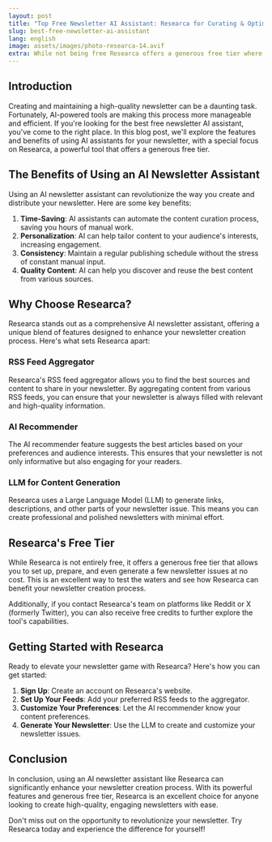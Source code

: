 ```yaml
---
layout: post
title: "Top Free Newsletter AI Assistant: Researca for Curating & Optimizing Content"
slug: best-free-newsletter-ai-assistant
lang: english
image: assets/images/photo-researca-14.avif
extra: While not being free Researca offers a generous free tier where you can setup, and prepare and even generate a few newsletter issues for free. If you contact Researca's team on reddit or x we can also provide you with free credits.
---
```

## Introduction

Creating and maintaining a high-quality newsletter can be a daunting task. Fortunately, AI-powered tools are making this process more manageable and efficient. If you're looking for the best free newsletter AI assistant, you've come to the right place. In this blog post, we'll explore the features and benefits of using AI assistants for your newsletter, with a special focus on Researca, a powerful tool that offers a generous free tier.

## The Benefits of Using an AI Newsletter Assistant

Using an AI newsletter assistant can revolutionize the way you create and distribute your newsletter. Here are some key benefits:

1. **Time-Saving**: AI assistants can automate the content curation process, saving you hours of manual work.
2. **Personalization**: AI can help tailor content to your audience's interests, increasing engagement.
3. **Consistency**: Maintain a regular publishing schedule without the stress of constant manual input.
4. **Quality Content**: AI can help you discover and reuse the best content from various sources.

## Why Choose Researca?

Researca stands out as a comprehensive AI newsletter assistant, offering a unique blend of features designed to enhance your newsletter creation process. Here's what sets Researca apart:

### RSS Feed Aggregator

Researca's RSS feed aggregator allows you to find the best sources and content to share in your newsletter. By aggregating content from various RSS feeds, you can ensure that your newsletter is always filled with relevant and high-quality information.

### AI Recommender

The AI recommender feature suggests the best articles based on your preferences and audience interests. This ensures that your newsletter is not only informative but also engaging for your readers.

### LLM for Content Generation

Researca uses a Large Language Model (LLM) to generate links, descriptions, and other parts of your newsletter issue. This means you can create professional and polished newsletters with minimal effort.

## Researca's Free Tier

While Researca is not entirely free, it offers a generous free tier that allows you to set up, prepare, and even generate a few newsletter issues at no cost. This is an excellent way to test the waters and see how Researca can benefit your newsletter creation process.

Additionally, if you contact Researca's team on platforms like Reddit or X (formerly Twitter), you can also receive free credits to further explore the tool's capabilities.

## Getting Started with Researca

Ready to elevate your newsletter game with Researca? Here's how you can get started:

1. **Sign Up**: Create an account on Researca's website.
2. **Set Up Your Feeds**: Add your preferred RSS feeds to the aggregator.
3. **Customize Your Preferences**: Let the AI recommender know your content preferences.
4. **Generate Your Newsletter**: Use the LLM to create and customize your newsletter issues.

## Conclusion

In conclusion, using an AI newsletter assistant like Researca can significantly enhance your newsletter creation process. With its powerful features and generous free tier, Researca is an excellent choice for anyone looking to create high-quality, engaging newsletters with ease.

Don't miss out on the opportunity to revolutionize your newsletter. Try Researca today and experience the difference for yourself!
                                